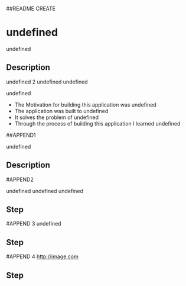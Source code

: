 
##README CREATE
# undefined  
undefined
## Description
undefined
2
undefined
undefined




undefined
- The Motivation for building this application was  undefined
- The application was built to undefined
- It solves the problem of undefined
- Through the process of building this application I learned undefined

##APPEND1

undefined
## Description



#APPEND2

undefined
undefined
undefined
## Step



#APPEND 3
undefined

## Step



#APPEND 4
http://image.com

## Step

